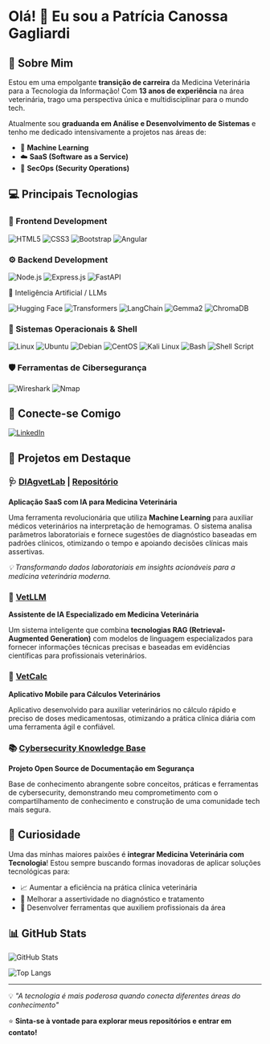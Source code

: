 # Olá! 👋 Eu sou a Patrícia Canossa Gagliardi

## 🚀 Sobre Mim

Estou em uma empolgante **transição de carreira** da Medicina Veterinária para a Tecnologia da Informação! Com **13 anos de experiência** na área veterinária, trago uma perspectiva única e multidisciplinar para o mundo tech.

Atualmente sou **graduanda em Análise e Desenvolvimento de Sistemas** e tenho me dedicado intensivamente a projetos nas áreas de:
- 🤖 **Machine Learning**
- ☁️ **SaaS (Software as a Service)**
- 🔐 **SecOps (Security Operations)**

## 💻 Principais Tecnologias

### 🚀 Frontend Development

![HTML5](https://img.shields.io/badge/HTML5-E34F26?style=for-the-badge&logo=html5&logoColor=white)
![CSS3](https://img.shields.io/badge/CSS3-1572B6?style=for-the-badge&logo=css3&logoColor=white)
![Bootstrap](https://img.shields.io/badge/Bootstrap-7952B3?style=for-the-badge&logo=bootstrap&logoColor=white)
![Angular](https://img.shields.io/badge/Angular-DD0031?style=for-the-badge&logo=angular&logoColor=white)

### ⚙️ Backend Development

![Node.js](https://img.shields.io/badge/Node.js-339933?style=for-the-badge&logo=nodedotjs&logoColor=white)
![Express.js](https://img.shields.io/badge/Express.js-000000?style=for-the-badge&logo=express&logoColor=white)
![FastAPI](https://img.shields.io/badge/FastAPI-009688?style=for-the-badge&logo=fastapi&logoColor=white)

🧠 Inteligência Artificial / LLMs

![Hugging Face](https://img.shields.io/badge/Hugging%20Face-FFD21E?style=for-the-badge&logo=huggingface&logoColor=black)
![Transformers](https://img.shields.io/badge/Transformers-4051B5?style=for-the-badge&logo=huggingface&logoColor=white)
![LangChain](https://img.shields.io/badge/LangChain-019934?style=for-the-badge&logoColor=white)
![Gemma2](https://img.shields.io/badge/Gemma2-4285F4?style=for-the-badge&logoColor=white)
![ChromaDB](https://img.shields.io/badge/ChromaDB-5f43e8?style=for-the-badge&logoColor=white)

### 🐧 Sistemas Operacionais & Shell

![Linux](https://img.shields.io/badge/Linux-FCC624?style=for-the-badge&logo=linux&logoColor=black)
![Ubuntu](https://img.shields.io/badge/Ubuntu-E95420?style=for-the-badge&logo=ubuntu&logoColor=white)
![Debian](https://img.shields.io/badge/Debian-A81D33?style=for-the-badge&logo=debian&logoColor=white)
![CentOS](https://img.shields.io/badge/CentOS-212259?style=for-the-badge&logo=centos&logoColor=white)
![Kali Linux](https://img.shields.io/badge/Kali_Linux-557C94?style=for-the-badge&logo=kalilinux&logoColor=white)
![Bash](https://img.shields.io/badge/Bash-4EAA25?style=for-the-badge&logo=gnubash&logoColor=white)
![Shell Script](https://img.shields.io/badge/Shell_Script-121011?style=for-the-badge&logo=powershell&logoColor=white)

### 🛡️ Ferramentas de Cibersegurança

![Wireshark](https://img.shields.io/badge/Wireshark-1679A7?style=for-the-badge&logo=wireshark&logoColor=white)
![Nmap](https://img.shields.io/badge/Nmap-4f4f4f?style=for-the-badge&logoColor=white)

## 🔗 Conecte-se Comigo

[![LinkedIn](https://img.shields.io/badge/LinkedIn-0077B5?style=for-the-badge&logo=linkedin&logoColor=white)](https://www.linkedin.com/in/patricia-canossa-gagliardi/)

## 🚀 Projetos em Destaque

### 🩺 [DIAgvetLab](https://diagvet-lab.onrender.com/) | [Repositório](https://github.com/pcanossa/Diagvet_Lab)
**Aplicação SaaS com IA para Medicina Veterinária**

Uma ferramenta revolucionária que utiliza **Machine Learning** para auxiliar médicos veterinários na interpretação de hemogramas. O sistema analisa parâmetros laboratoriais e fornece sugestões de diagnóstico baseadas em padrões clínicos, otimizando o tempo e apoiando decisões clínicas mais assertivas.

*💡 Transformando dados laboratoriais em insights acionáveis para a medicina veterinária moderna.*

### 🤖 [VetLLM](https://github.com/pcanossa/VetLLM-RAG)
**Assistente de IA Especializado em Medicina Veterinária**

Um sistema inteligente que combina **tecnologias RAG (Retrieval-Augmented Generation)** com modelos de linguagem especializados para fornecer informações técnicas precisas e baseadas em evidências científicas para profissionais veterinários.

### 📱 [VetCalc](https://github.com/pcanossa/mobile-vetcalc)
**Aplicativo Mobile para Cálculos Veterinários**

Aplicativo desenvolvido para auxiliar veterinários no cálculo rápido e preciso de doses medicamentosas, otimizando a prática clínica diária com uma ferramenta ágil e confiável.

### 📚 [Cybersecurity Knowledge Base](https://pcanossa.github.io/Cybersecurity-Docs/)
**Projeto Open Source de Documentação em Segurança**

Base de conhecimento abrangente sobre conceitos, práticas e ferramentas de cybersecurity, demonstrando meu comprometimento com o compartilhamento de conhecimento e construção de uma comunidade tech mais segura.

## 🌟 Curiosidade

Uma das minhas maiores paixões é **integrar Medicina Veterinária com Tecnologia**! Estou sempre buscando formas inovadoras de aplicar soluções tecnológicas para:

- 📈 Aumentar a eficiência na prática clínica veterinária
- 🎯 Melhorar a assertividade no diagnóstico e tratamento
- 🔬 Desenvolver ferramentas que auxiliem profissionais da área

## 📊 GitHub Stats

![GitHub Stats](https://github-readme-stats.vercel.app/api?username=pcanossa&show_icons=true&theme=radical)

![Top Langs](https://github-readme-stats.vercel.app/api/top-langs/?username=pcanossa&layout=compact&theme=radical)

---

💡 *"A tecnologia é mais poderosa quando conecta diferentes áreas do conhecimento"*

⭐ **Sinta-se à vontade para explorar meus repositórios e entrar em contato!**
